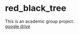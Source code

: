 # red_black_tree
This is an academic group project.<br>
<a target="_blank" href="https://drive.google.com/drive/folders/0B5JPvqgovE_DRG5kb1NJc3VMZlk">google drive</a>
